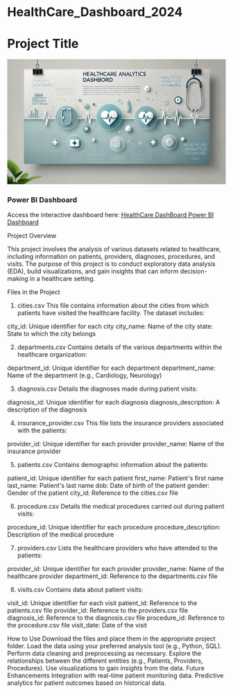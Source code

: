 # HealthCare_Dashboard_2024

# Project Title
![Banner Image](Images/banner_Image.jpg)


### Power BI Dashboard
Access the interactive dashboard here: [HealthCare DashBoard Power BI Dashboard](https://app.powerbi.com/view?r=eyJrIjoiMzRiYTk1M2EtMzFkZS00Y2MyLWIxYTAtZmE4ZGRhMmYxZDJhIiwidCI6ImEyZWE5ODRlLTlkYzYtNDU5ZS1iNDFkLTY1YWJmYWEzMTExYyJ9)

Project Overview

This project involves the analysis of various datasets related to healthcare, including information on patients, providers, diagnoses, procedures, and visits. The purpose of this project is to conduct exploratory data analysis (EDA), build visualizations, and gain insights that can inform decision-making in a healthcare setting.

Files in the Project
1. cities.csv
This file contains information about the cities from which patients have visited the healthcare facility. The dataset includes:

city_id: Unique identifier for each city
city_name: Name of the city
state: State to which the city belongs

2. departments.csv
Contains details of the various departments within the healthcare organization:

department_id: Unique identifier for each department
department_name: Name of the department (e.g., Cardiology, Neurology)

3. diagnosis.csv
Details the diagnoses made during patient visits:

diagnosis_id: Unique identifier for each diagnosis
diagnosis_description: A description of the diagnosis

4. insurance_provider.csv
This file lists the insurance providers associated with the patients:

provider_id: Unique identifier for each provider
provider_name: Name of the insurance provider

5. patients.csv
Contains demographic information about the patients:

patient_id: Unique identifier for each patient
first_name: Patient's first name
last_name: Patient's last name
dob: Date of birth of the patient
gender: Gender of the patient
city_id: Reference to the cities.csv file

6. procedure.csv
Details the medical procedures carried out during patient visits:

procedure_id: Unique identifier for each procedure
procedure_description: Description of the medical procedure

7. providers.csv
Lists the healthcare providers who have attended to the patients:

provider_id: Unique identifier for each provider
provider_name: Name of the healthcare provider
department_id: Reference to the departments.csv file

8. visits.csv
Contains data about patient visits:

visit_id: Unique identifier for each visit
patient_id: Reference to the patients.csv file
provider_id: Reference to the providers.csv file
diagnosis_id: Reference to the diagnosis.csv file
procedure_id: Reference to the procedure.csv file
visit_date: Date of the visit

How to Use
Download the files and place them in the appropriate project folder.
Load the data using your preferred analysis tool (e.g., Python, SQL).
Perform data cleaning and preprocessing as necessary.
Explore the relationships between the different entities (e.g., Patients, Providers, Procedures).
Use visualizations to gain insights from the data.
Future Enhancements
Integration with real-time patient monitoring data.
Predictive analytics for patient outcomes based on historical data.
